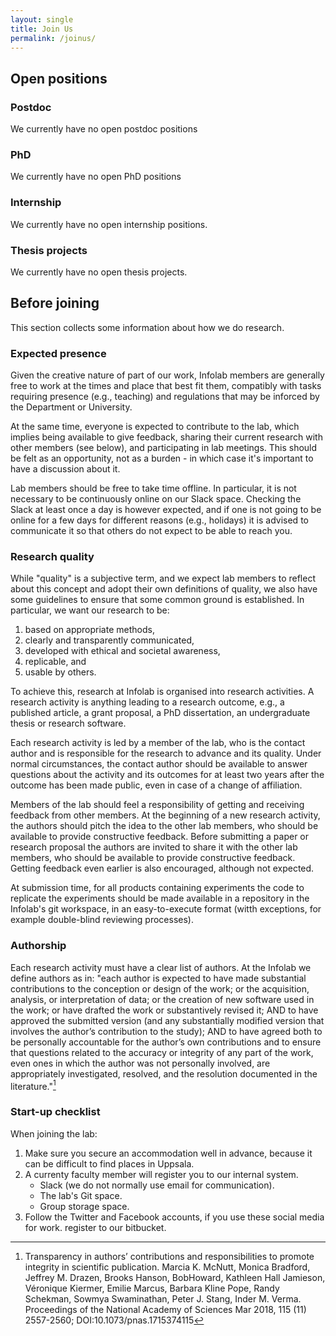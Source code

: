 ```yaml
---
layout: single
title: Join Us
permalink: /joinus/
---
```


## Open positions

### Postdoc

We currently have no open postdoc positions

### PhD

We currently have no open PhD positions

### Internship

We currently have no open internship positions.

### Thesis projects

We currently have no open thesis projects.

<!--- At our lab we host a limited number of thesis projects. Those working on these projects become temporary members of the lab, are expected to complete the project under the agreed time constraints (typically 2.5 months for bachelors and 5 months for masters) and to actively participate in the lab activities, so that they can contribute to information sharing and knowledge development. Bachelor/Master students are expected to work full time on the project, that is, around 40 hours per week. A high degree of independence, ambition and linguistic skills (English) are necessary, as all projects are part of the research activities of the lab and are expected to contribute to it with new knowledge, algorithms, code, etc.

If you are interested, please send an email to the person responsible for the project incuding your transcript, a CV, and a short motivation. --->

## Before joining

This section collects some information about how we do research.

### Expected presence

Given the creative nature of part of our work, Infolab members are generally free to work at the times and place that best fit them, compatibly with tasks requiring presence (e.g., teaching) and regulations that may be inforced by the Department or University.

At the same time, everyone is expected to contribute to the lab, which implies being available to give feedback, sharing their current research with other members (see below), and participating in lab meetings. This should be felt as an opportunity, not as a burden - in which case it's important to have a discussion about it.

Lab members should be free to take time offline. In particular, it is not necessary to be continuously online on our Slack space. Checking the Slack at least once a day is however expected, and if one is not going to be online for a few days for different reasons (e.g., holidays) it is advised to communicate it so that others do not expect to be able to reach you.

### Research quality

While "quality" is a subjective term, and we expect lab members to reflect about this concept and adopt their own definitions of quality, we also have some guidelines to ensure that some common ground is established. In particular, we want our research to be:

1. based on appropriate methods,
1. clearly and transparently communicated,
1. developed with ethical and societal awareness, 
1. replicable, and
1. usable by others.

To achieve this, research at Infolab is organised into research activities. A research activity is anything leading to a research outcome, e.g., a published article, a grant proposal, a PhD dissertation, an undergraduate thesis or research software.

Each research activity is led by a member of the lab, who is the contact author and is responsible for the research to advance and its quality. Under normal circumstances, the contact author should be available to answer questions about the activity and its outcomes for at least two years after the outcome has been made public, even in case of a change of affiliation.

Members of the lab should feel a responsibility of getting and receiving feedback from other members. At the beginning of a new research activity, the authors should pitch the idea to the other lab members, who should be available to provide constructive feedback. Before submitting a paper or research proposal the authors are invited to share it with the other lab members, who should be available to provide constructive feedback. Getting feedback even earlier is also encouraged, although not expected.

At submission time, for all products containing experiments the code to replicate the experiments should be made available in a repository in the Infolab's git workspace, in an easy-to-execute format (witth exceptions, for example double-blind reviewing processes).

### Authorship

Each research activity must have a clear list of authors. At the Infolab we define authors as in: "each author is expected to have made substantial contributions to the conception or design of the work; or the acquisition, analysis, or interpretation of data; or the creation of new software used in the work; or have drafted the work or substantively revised it; AND to have approved the submitted version (and any substantially modified version that involves the author’s contribution to the study); AND to have agreed both to be personally accountable for the author’s own contributions and to ensure that questions related to the accuracy or integrity of any part of the work, even ones in which the author was not personally involved, are appropriately investigated, resolved, and the resolution documented in the literature."[^1]

[^1]: Transparency in authors’ contributions and responsibilities to promote integrity in scientific publication. Marcia K. McNutt, Monica Bradford, Jeffrey M. Drazen, Brooks Hanson, BobHoward, Kathleen Hall Jamieson, Véronique Kiermer, Emilie Marcus, Barbara Kline Pope, Randy Schekman, Sowmya Swaminathan, Peter J. Stang, Inder M. Verma. Proceedings of the National Academy of Sciences Mar 2018, 115 (11) 2557-2560; DOI:10.1073/pnas.1715374115

### Start-up checklist

When joining the lab: 

1. Make sure you secure an accommodation well in advance, because it can be difficult to find places in Uppsala.
1. A currenty faculty member will register you to our internal system.
    * Slack (we do not normally use email for communication).
    * The lab's Git space.
    * Group storage space.
1. Follow the Twitter and Facebook accounts, if you use these social media for work.
register to our bitbucket.
